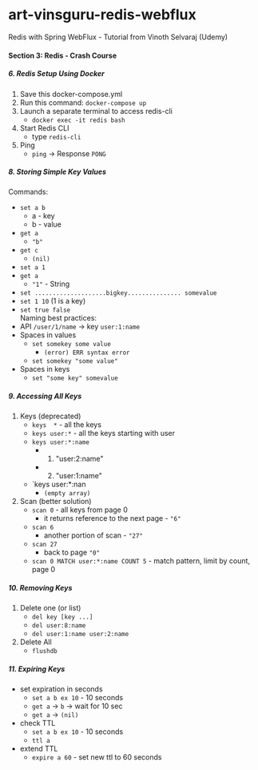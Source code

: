 # art-vinsguru-redis-webflux
Redis with Spring WebFlux - Tutorial from Vinoth Selvaraj (Udemy)

####  Section 3: Redis - Crash Course

#####  6. Redis Setup Using Docker

1.  Save this docker-compose.yml
2.  Run this command: `docker-compose up`
3.  Launch a separate terminal to access redis-cli
    -  `docker exec -it redis bash`
4.  Start Redis CLI
    -  type `redis-cli`
5.  Ping 
    -  `ping` -> Response `PONG`    

#####  8. Storing Simple Key Values

Commands:
-  `set a b`
    -  a - key
    -  b - value
-  `get a`
    -  `"b"`
-  `get c`
    -  `(nil)`
-  `set a 1`
-  `get a`
    -  `"1"` - String
-  `set ....................bigkey............... somevalue`
-  `set 1 10` (1 is a key)   
-  `set true false`             
Naming best practices:
-  API `/user/1/name` -> key `user:1:name`   
-  Spaces in values
    -  `set somekey some value`
        -  `(error) ERR syntax error`
    -  `set somekey "some value"`
-  Spaces in keys
    -  `set "some key" somevalue`    

#####  9. Accessing All Keys

1.  Keys (deprecated)
    -  `keys  *` - all the keys
    -  `keys user:*` - all the keys starting with user
    -  `keys user:*:name`
        -  1) "user:2:name"
        -  2) "user:1:name"
    -  `keys user:*:nan
        -  `(empty array)`
2.  Scan (better solution)
    -  `scan 0` - all keys from page 0
        -  it returns reference to the next page - `"6"`
    -  `scan 6`
        -  another portion of scan - `"27"`
    -  `scan 27`
        -  back to page `"0"`
    -  `scan 0 MATCH user:*:name COUNT 5` - match pattern, limit by count, page 0

#####  10. Removing Keys

1.  Delete one (or list)
    -  `del key [key ...]`
    -  `del user:8:name`
    -  `del user:1:name user:2:name`
2.  Delete All
    -  `flushdb`
    
#####  11. Expiring Keys

-  set expiration in seconds
    -  `set a b ex 10` - 10 seconds
    -  `get a` -> `b` -> wait for 10 sec
    -  `get a` -> `(nil)`
-  check TTL
    -  `set a b ex 10` - 10 seconds
    -  `ttl a`
-  extend TTL
    -  `expire a 60` - set new ttl to 60 seconds    
        
    


    







    